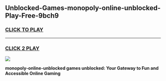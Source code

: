 
## Unblocked-Games-monopoly-online-unblocked-Play-Free-9bch9
<h3>
<a href="https://premium76.site?title=monopoly-online-unblocked&ref=12A">CLICK TO PLAY</a></h3>
<hr>

<h3>
<a href="https://premium76.site?title=monopoly-online-unblocked&ref=12A">CLICK 2 PLAY</a>
  
</h3>

<a href="https://premium76.site?title=monopoly-online-unblocked&ref=12A"><img src="https://clearcache.store/games.png"></a>


**monopoly-online-unblocked games unblocked: Your Gateway to Fun and Accessible Online Gaming**
